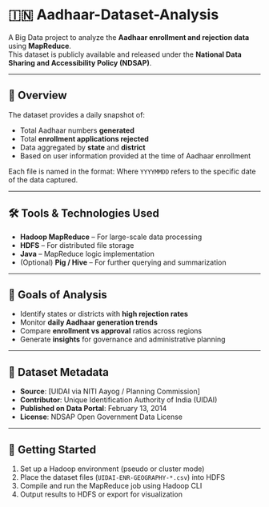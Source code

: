 # 🇮🇳 Aadhaar-Dataset-Analysis

A Big Data project to analyze the **Aadhaar enrollment and rejection data** using **MapReduce**.  
This dataset is publicly available and released under the **National Data Sharing and Accessibility Policy (NDSAP)**.

---

## 📌 Overview

The dataset provides a daily snapshot of:

- Total Aadhaar numbers **generated**
- Total **enrollment applications rejected**
- Data aggregated by **state** and **district**
- Based on user information provided at the time of Aadhaar enrollment

Each file is named in the format:
Where `YYYYMMDD` refers to the specific date of the data captured.

---

## 🛠️ Tools & Technologies Used

- **Hadoop MapReduce** – For large-scale data processing  
- **HDFS** – For distributed file storage  
- **Java** – MapReduce logic implementation  
- (Optional) **Pig / Hive** – For further querying and summarization

---

## 🎯 Goals of Analysis

- Identify states or districts with **high rejection rates**
- Monitor **daily Aadhaar generation trends**
- Compare **enrollment vs approval** ratios across regions
- Generate **insights** for governance and administrative planning

---

## 🧩 Dataset Metadata

- **Source**: [UIDAI via NITI Aayog / Planning Commission]  
- **Contributor**: Unique Identification Authority of India (UIDAI)  
- **Published on Data Portal**: February 13, 2014  
- **License**: NDSAP Open Government Data License

---

## 🚀 Getting Started

1. Set up a Hadoop environment (pseudo or cluster mode)
2. Place the dataset files (`UIDAI-ENR-GEOGRAPHY-*.csv`) into HDFS
3. Compile and run the MapReduce job using Hadoop CLI
4. Output results to HDFS or export for visualization

